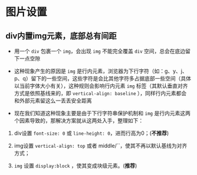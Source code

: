 # 图片设置

## div内置img元素，底部总有间距

+ 用一个 `div` 包裹一个 `img`，会出现 `img` 不能完全覆盖 `div` 空间，总会在底边留下一点空隙

+ 这种现象产生的原因是 `img` 是行内元素，浏览器为下行字符（如：g、y、j、p、q）留下的一些空间，这些字符是会比其他字符多占据底部一些空间（具体以当前字体大小有关），这种规则会影响行内元素 `img` 标签（其默认垂直对齐方式是依照基线来的，即 `vertical-align: baseline` ），同样行内元素都会和外部元素留这么一丢丢安全距离

+ 现在我们知道这种现象主要是由于下行字符串保护机制和 `img` 是行内元素这两个因素导致的，那解决方案就从这两处入手，整理如下：

1. div设置 `font-size: 0` 或 `line-height: 0`，进而行高为0；(**不推荐**)

2. img设置 `vertical-align: top` 或者 middle/\`\`，使其不再以默认基线为对齐方式；

3. `img` 设置 `display:block` ，使其变成块级元素。(**推荐**)
